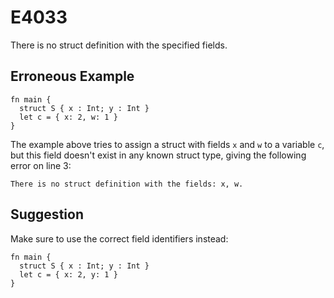 # E4033

There is no struct definition with the specified fields.

## Erroneous Example

```moonbit
fn main {
  struct S { x : Int; y : Int }
  let c = { x: 2, w: 1 }
}
```

The example above tries to assign a struct with fields `x` and `w` to a variable `c`,
but this field doesn't exist in any known struct type, giving the following error on line 3:

```
There is no struct definition with the fields: x, w.
```

## Suggestion

Make sure to use the correct field identifiers instead:

```moonbit
fn main {
  struct S { x : Int; y : Int }
  let c = { x: 2, y: 1 }
}
```
